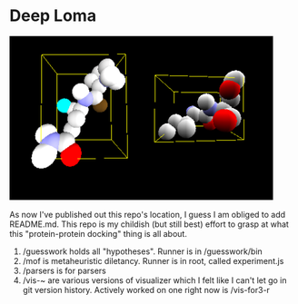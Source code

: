 # Deep Loma

 ![Doobies, deep loma mascot](/doobies.png)

As now I've published out this repo's location, I guess I am obliged to add README.md. This repo is my childish (but still best) effort to grasp at what this "protein-protein docking" thing is all about.

1. \/guesswork holds all "hypotheses". Runner is in \/guesswork\/bin
2. \/mof is metaheuristic diletancy. Runner is in root, called experiment.js
3. \/parsers is for parsers
4. \/vis-~ are various versions of visualizer which I felt like I can't let go in git version history. Actively worked on one right now is \/vis-for3-r

